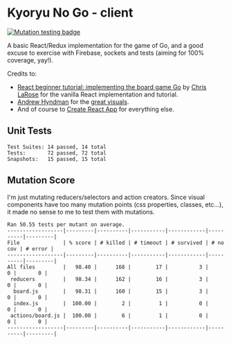 # Kyoryu No Go - client

[![Mutation testing badge](https://badge.stryker-mutator.io/github.com/goffreder/kyoryu-no-go-client/master)](https://stryker-mutator.github.io)

A basic React/Redux implementation for the game of Go, and a good excuse to exercise with Firebase, sockets and tests (aiming for 100% coverage, yay!).

Credits to:
- [React beginner tutorial: implementing the board game Go](http://cjlarose.com/2014/01/09/react-board-game-tutorial.html) by [Chris LaRose](http://cjlarose.com/) for the vanilla React implementation and tutorial.
- [Andrew Hyndman](https://github.com/ajhyndman) for the [great visuals](http://ajhyndman.github.io/go-react-redux-elm/react-redux/).
- And of course to [Create React App](https://github.com/facebook/create-react-app) for everything else.

## Unit Tests
    Test Suites: 14 passed, 14 total
    Tests:       72 passed, 72 total
    Snapshots:   15 passed, 15 total

## Mutation Score

I'm just mutating reducers/selectors and action creators. Since visual components have too many mutation points (css properties, classes, etc...), it made no sense to me to test them with mutations.

    Ran 50.55 tests per mutant on average.
    ------------------|---------|----------|-----------|------------|----------|---------|
    File              | % score | # killed | # timeout | # survived | # no cov | # error |
    ------------------|---------|----------|-----------|------------|----------|---------|
    All files         |   98.40 |      168 |        17 |          3 |        0 |       0 |
     reducers         |   98.34 |      162 |        16 |          3 |        0 |       0 |
      board.js        |   98.31 |      160 |        15 |          3 |        0 |       0 |
      index.js        |  100.00 |        2 |         1 |          0 |        0 |       0 |
     actions/board.js |  100.00 |        6 |         1 |          0 |        0 |       0 |
    ------------------|---------|----------|-----------|------------|----------|---------|
